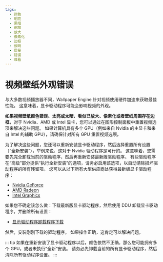 ```yaml
---
tags:
  - 颜色
  - 明亮
  - 黑暗
  - 缩放
  - 放大
  - 像素化
  - 边框
  - 伽玛
  - 质量
  - 错误
  - 难看
---
```


# 视频壁纸外观错误

与大多数视频播放器不同，Wallpaper Engine 针对视频使用硬件加速来获取最佳性能。 这意味着，显卡驱动程序可能会影响视频的外观。

**如果视频壁纸颜色错误、太亮或太暗、看似已放大、像素化或者壁纸周围存在边框**，对于 Nvidia、AMD 或 Intel 显卡，您可以通过在图形控制面板中重置视频选项来解决这些问题。 如果计算机具有多个 GPU（例如来自 Nvidia 的主显卡和来自 Intel 的辅助 GPU），请确保针对所有 GPU 重置视频选项。

为了解决这些问题，您还可以重新安装显卡驱动程序，然后选择重置所有设置（“全新安装”），举例来说，这对于 Nvidia 驱动程序是可行的。 这意味着，您需要先完全卸载当前的驱动程序，然后再重新安装最新版驱动程序。 有些驱动程序在“高级”部分提供“执行全新安装”的选项，请务必启用该选项，以自动清除损坏驱动程序的所有残留项。 您可以从以下所有大型供应商处获得最新版显卡驱动程序：

* [Nvidia GeForce](https://www.nvidia.com/Download/index.aspx)
* [AMD Radeon](https://www.amd.com/support)
* [Intel Graphics](https://downloadcenter.intel.com/product/80939/Graphics-Drivers)

如果您不确定该怎么做：下载最新版显卡驱动程序，然后使用 DDU 卸载显卡驱动程序，并删除所有设置：

* [显示驱动程序卸载程序下载](https://www.guru3d.com/files-details/display-driver-uninstaller-download.html)

然后，安装刚刚下载的驱动程序。 如果操作正确，这肯定可以解决问题。

::: tip
如果在重新安装了显卡驱动程序以后，颜色依然不正确，那么您可能拥有多个 GPU，或者未执行“全新”安装。 请务必先卸载当前的所有显卡驱动程序，然后清除所有驱动程序设置。
:::